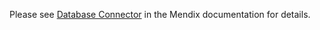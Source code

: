 Please see [Database Connector](https://docs.mendix.com/appstore/connectors/database-connector) in the Mendix documentation for details.
